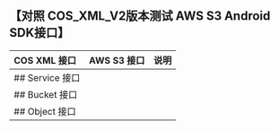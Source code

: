 ## 【对照 COS_XML_V2版本测试 AWS S3 Android SDK接口】


|COS XML 接口|AWS S3 接口|说明|
|:------|:-------|:--------|
|## Service 接口|||
|## Bucket 接口|||
|## Object 接口|||


